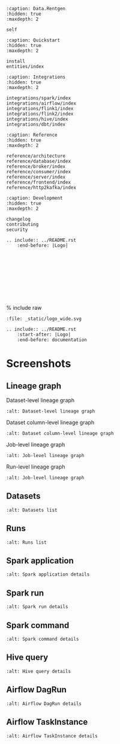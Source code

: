 ```{toctree}
:caption: Data.Rentgen
:hidden: true
:maxdepth: 2

self
```

```{toctree}
:caption: Quickstart
:hidden: true
:maxdepth: 2

install
entities/index
```

```{toctree}
:caption: Integrations
:hidden: true
:maxdepth: 2

integrations/spark/index
integrations/airflow/index
integrations/flink1/index
integrations/flink2/index
integrations/hive/index
integrations/dbt/index
```

```{toctree}
:caption: Reference
:hidden: true
:maxdepth: 2

reference/architecture
reference/database/index
reference/broker/index
reference/consumer/index
reference/server/index
reference/frontend/index
reference/http2kafka/index
```

```{toctree}
:caption: Development
:hidden: true
:maxdepth: 2

changelog
contributing
security
```

```{eval-rst}
.. include:: ../README.rst
    :end-before: |Logo|
```

% include raw <svg> instead of <image source=".svg"> to make attribute fill="..." change text color depending on documentation theme

```{raw} html
:file: _static/logo_wide.svg
```

```{eval-rst}
.. include:: ../README.rst
    :start-after: |Logo|
    :end-before: documentation
```

# Screenshots

## Lineage graph

Dataset-level lineage graph

```{image} entities/dataset_lineage.png
:alt: Dataset-level lineage graph
```

Dataset column-level lineage graph

```{image} entities/dataset_column_lineage.png
:alt: Dataset column-level lineage graph
```

Job-level lineage graph

```{image} entities/job_lineage.png
:alt: Job-level lineage graph
```

Run-level lineage graph

```{image} entities/run_lineage.png
:alt: Job-level lineage graph
```

## Datasets

```{image} entities/dataset_list.png
:alt: Datasets list
```

## Runs

```{image} entities/run_list.png
:alt: Runs list
```

## Spark application

```{image} integrations/spark/job_details.png
:alt: Spark application details
```

## Spark run

```{image} integrations/spark/run_details.png
:alt: Spark run details
```

## Spark command

```{image} integrations/spark/operation_details.png
:alt: Spark command details
```

## Hive query

```{image} integrations/hive/operation_details.png
:alt: Hive query details
```

## Airflow DagRun

```{image} integrations/airflow/dag_run_details.png
:alt: Airflow DagRun details
```

## Airflow TaskInstance

```{image} integrations/airflow/task_run_details.png
:alt: Airflow TaskInstance details
```
